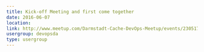 ```yaml
---
title: Kick-off Meeting and first come together
date: 2016-06-07
location: 
link: http://www.meetup.com/Darmstadt-Cache-DevOps-Meetup/events/230517318/
usergroup: devopsda
type: usergroup
---
```

